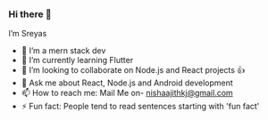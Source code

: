 ### Hi there 👋


I’m Sreyas

- 🔭 I’m a mern stack dev
- 🌱 I’m currently learning Flutter
- 💞️ I’m looking to collaborate on Node.js and React projects 👍
- 💬 Ask me about React, Node.js and Android development
- 📫 How to reach me: Mail Me on- nishaajithkj@gmail.com 
- ⚡ Fun fact: People tend to read sentences starting with 'fun fact' 
